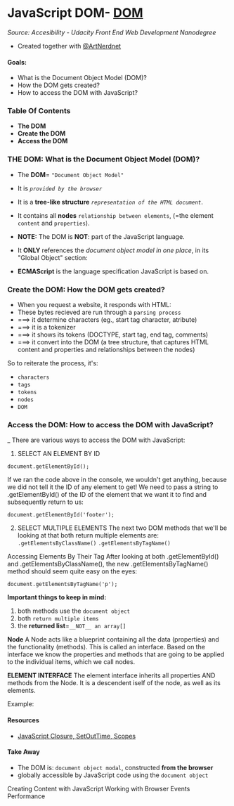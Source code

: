 # JavaScript DOM- [DOM](#2.19-DOM)
_Source: Accesibility - Udacity Front End Web Development Nanodegree_
- Created together with [@ArtNerdnet](https://github.com/artnerdnet)

#### Goals:
- What is the Document Object Model (DOM)?
- How the DOM gets created? 
- How to access the DOM with JavaScript?

### Table Of Contents
- __The DOM__ 
- __Create the DOM__ 
- __Access the DOM__ 

### THE DOM: What is the Document Object Model (DOM)?
- The __DOM__= `"Document Object Model"` 
- It is _`provided by the browser`_
- It is a __tree-like structure__ _`representation of the HTML document`_. 
- It contains all __nodes__ `relationship between elements`,  (=the element `content` and `properties`).

- __NOTE:__ The DOM is __NOT__: part of the JavaScript language.
- It __ONLY__ references the _document object model in one place_, in its "Global Object" section:
- __ECMAScript__ is the language specification JavaScript is based on. 

### Create the DOM: How the DOM gets created? 
- When you request a website, it responds with HTML: 
- These bytes recieved are run through a `parsing process` 
- ===> it determine characters (eg., start tag character, atribute) 
- ===> it is a tokenizer 
- ===> it shows its tokens (DOCTYPE, start tag, end tag, comments) 
- ===> it convert into the DOM (a tree structure, that captures HTML content and properties and relationships between the nodes)

So to reiterate the process, it's:
- `characters`
- `tags`
- `tokens`
- `nodes`
- `DOM`

### Access the DOM: How to access the DOM with JavaScript?
_ There are various ways to access the DOM with JavaScript:

1) SELECT AN ELEMENT BY ID
```
document.getElementById();
```
If we ran the code above in the console, we wouldn't get anything, because we did not tell it the ID of any element to get! We need to pass a string to .getElementById() of the ID of the element that we want it to find and subsequently return to us:
``` 
document.getElementById('footer');
```

2) SELECT MULTIPLE ELEMENTS 
The next two DOM methods that we'll be looking at that both return multiple elements are:
`.getElementsByClassName()`
`.getElementsByTagName()`

Accessing Elements By Their Tag
After looking at both .getElementById() and .getElementsByClassName(), the new .getElementsByTagName() method should seem quite easy on the eyes:

```
document.getElementsByTagName('p');
```
__Important things to keep in mind:__
1) both methods use the `document object`
2) both `return multiple items`
3) the __returned list__=`__NOT__ an array[]`

__Node__
A Node acts like a blueprint containing all the data (properties) and the functionality (methods). This is called an interface. Based on the interface we know the properties and methods that are going to be applied to the individual items, which we call nodes.

__ELEMENT INTERFACE__
The element interface inherits all properties AND methods from the Node. It is a descendent iself of the node, as well as its elements.

Example:


#### Resources
- [JavaScript Closure, SetOutTime, Scopes](https://medium.com/coderbyte/a-tricky-javascript-interview-question-asked-by-google-and-amazon-48d212890703)

#### Take Away
- The DOM is: `document object modal`, constructed __from the browser__ 
- globally accessible by JavaScript code using the `document object`

Creating Content with JavaScript
Working with Browser Events
Performance


